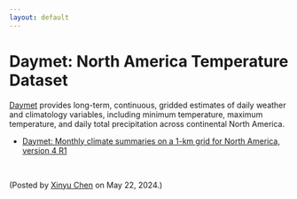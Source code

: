 ```yaml
---
layout: default
---
```


# Daymet: North America Temperature Dataset

[Daymet](https://daac.ornl.gov/cgi-bin/dataset_lister.pl?p=32) provides long-term, continuous, gridded estimates of daily weather and climatology variables, including minimum temperature, maximum temperature, and daily total precipitation across continental North America.

- [Daymet: Monthly climate summaries on a 1-km grid for North America, version 4 R1](https://doi.org/10.3334/ORNLDAAC/2131)


<br>
<p align="left">(Posted by <a href="https://xinychen.github.io/">Xinyu Chen</a> on May 22, 2024.)</p>

